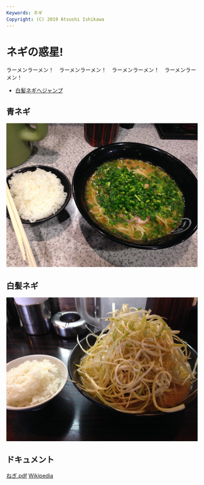 ```yaml
---
Keywords: ネギ
Copyright: (C) 2019 Atsushi Ishikawa
---
```


# ネギの惑星!

ラーメンラーメン！　ラーメンラーメン！　ラーメンラーメン！　ラーメンラーメン！　

* [白髪ネギへジャンプ](#white)

## 青ネギ

![青ネギ](./green_negi.jpg)

## <span id="white">白髪ネギ</span>

![](white_negi.jpg)

## ドキュメント
[ねぎ.pdf](ねぎ.pdf)
[Wikipedia](https://ja.wikipedia.org/wiki/%E3%83%8D%E3%82%AE)